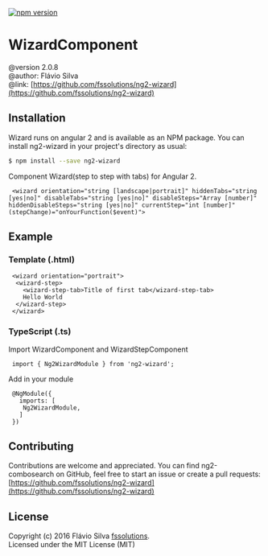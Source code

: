  [![npm version](https://badge.fury.io/js/ng2-wizard.svg)](https://badge.fury.io/js/ng2-wizard)

# WizardComponent
@version 2.0.8 <br>
@author: Flávio Silva <br>
@link: [https://github.com/fssolutions/ng2-wizard](https://github.com/fssolutions/ng2-wizard)

## Installation

Wizard runs on angular 2 and is available as an NPM package. You can install ng2-wizard
in your project's directory as usual:

```bash
$ npm install --save ng2-wizard
```

Component Wizard(step to step with tabs) for Angular 2.
```
 <wizard orientation="string [landscape|portrait]" hiddenTabs="string [yes|no]" disableTabs="string [yes|no]" disableSteps="Array [number]" hiddenDisableSteps="string [yes|no]" currentStep="int [number]" (stepChange)="onYourFunction($event)">
```

## Example
### Template (.html)
```
 <wizard orientation="portrait">
  <wizard-step>
    <wizard-step-tab>Title of first tab</wizard-step-tab>
    Hello World
  </wizard-step>
 </wizard>
```
### TypeScript (.ts)
Import WizardComponent and WizardStepComponent
```
 import { Ng2WizardModule } from 'ng2-wizard';
```

Add in your module
```
 @NgModule({   
   imports: [
    Ng2WizardModule,
   ]
 })
```

## Contributing

Contributions are welcome and appreciated. You can find ng2-combosearch on GitHub, feel free to start
an issue or create a pull requests:<br>
[https://github.com/fssolutions/ng2-wizard](https://github.com/fssolutions/ng2-wizard)


## License

Copyright (c) 2016 Flávio Silva [fssolutions](http://www.flaviosilva.net).<br>
Licensed under the MIT License (MIT)
